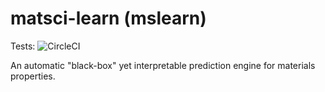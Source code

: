 # matsci-learn (mslearn)

Tests: ![CircleCI](https://circleci.com/gh/hackingmaterials/matsci-learn/tree/master.svg?style=svg&circle-token=8bfcc2ed49aecea226a3611f338cc63e4ec0bc56)

An automatic "black-box" yet interpretable prediction engine for materials properties.


